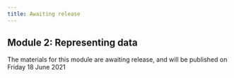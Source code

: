 ```yaml
---
title: Awaiting release
---
```


## Module 2: Representing data

The materials for this module are awaiting release, and will be published on Friday 18 June 2021
